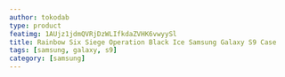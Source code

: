```yaml
---
author: tokodab
type: product
featimg: 1AUjz1jdmQVRjDzWLIfkdaZVHK6vwyySl
title: Rainbow Six Siege Operation Black Ice Samsung Galaxy S9 Case
tags: [samsung, galaxy, s9]
category: [samsung]
---
```

